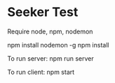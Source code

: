 # Seeker Test

Require node, npm, nodemon

npm install nodemon -g
npm install

To run server:
npm run server

To run client:
npm start

